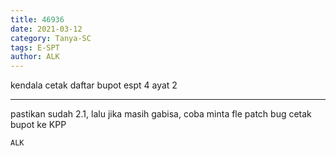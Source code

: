 ```yaml
---
title: 46936
date: 2021-03-12
category: Tanya-SC
tags: E-SPT
author: ALK
---
```


kendala cetak daftar bupot espt 4 ayat 2

---

pastikan sudah 2.1, lalu jika masih gabisa, coba minta fle patch bug cetak bupot ke KPP

`ALK`
